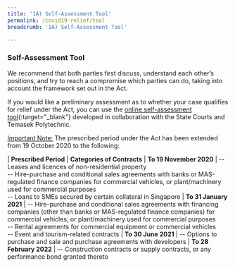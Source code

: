 ```yaml
---
title: '1A) Self-Assessment Tool'
permalink: /covid19-relief/tool
breadcrumb: '1A) Self-Assessment Tool'

---
```


### Self-Assessment Tool ###

We recommend that both parties first discuss, understand each other’s positions, and try to reach a compromise which parties can do, taking into account the framework set out in the Act.

If you would like a preliminary assessment as to whether your case qualifies for relief under the Act, you can use the [online self-assessment tool](https://go.gov.sg/covid19-assessment-tool){:target="_blank"} developed in collaboration with the State Courts and Temasek Polytechnic.

<u>Important Note:</u> The prescribed period under the Act has been extended from 19 October 2020 to the following: 

| <b>Prescribed Period</b> | <b>Categories of Contracts</b>
| <b>To 19 November 2020</b> | -- Leases and licences of non-residential property <br>-- Hire-purchase and conditional sales agreements with banks or MAS-regulated finance companies for commercial vehicles, or plant/machinery used for commercial purposes <br>-- Loans to SMEs secured by certain collateral in Singapore 
| <b>To  31 January 2021</b> | -- Hire-purchase and conditional sales agreements with financing companies (other than banks or MAS-regulated finance companies) for commercial vehicles, or plant/machinery used for commercial purposes<br>-- Rental agreements for commercial equipment or commercial vehicles<br> -- Event and tourism-related contracts
| <b>To 30 June 2021</b> | -- Options to purchase and sale and purchase agreements with developers 
| <b>To 28 February 2022</b> | -- Construction contracts or supply contracts, or any performance bond granted thereto
